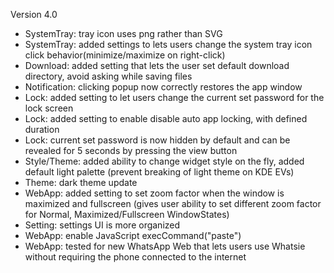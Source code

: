 Version 4.0
- SystemTray: tray icon uses png rather than SVG
- SystemTray: added settings to lets users change the system tray icon click behavior(minimize/maximize on right-click)
- Download: added setting that lets the user set default download directory, avoid asking while saving files
- Notification: clicking popup now correctly restores the app window
- Lock: added setting to let users change the current set password for the lock screen
- Lock: added setting to enable disable auto app locking, with defined duration
- Lock: current set password is now hidden by default and can be revealed for 5 seconds by pressing the view button
- Style/Theme: added ability to change widget style on the fly, added default light palette (prevent breaking of light theme on KDE EVs)
- Theme: dark theme update
- WebApp: added setting to set zoom factor when the window is maximized and fullscreen (gives user ability to set different zoom factor for Normal, Maximized/Fullscreen WindowStates)
- Setting: settings UI is more organized
- WebApp: enable JavaScript execCommand("paste")
- WebApp: tested for new WhatsApp Web that lets users use Whatsie without requiring the phone connected to the internet

